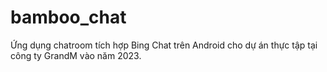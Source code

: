 # bamboo_chat
Ứng dụng chatroom tích hợp Bing Chat trên Android cho dự án thực tập tại công ty GrandM vào năm 2023.
